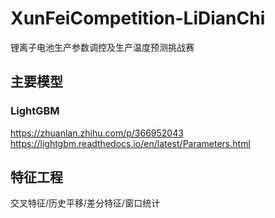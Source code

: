 # XunFeiCompetition-LiDianChi
锂离子电池生产参数调控及生产温度预测挑战赛

## 主要模型
### LightGBM 
https://zhuanlan.zhihu.com/p/366952043
https://lightgbm.readthedocs.io/en/latest/Parameters.html

## 特征工程
交叉特征/历史平移/差分特征/窗口统计
